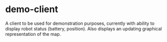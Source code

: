 demo-client
===========

A client to be used for demonstration purposes, currently with ability to display robot status (battery, position).
Also displays an updating graphical representation of the map.